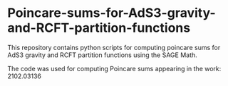 # Poincare-sums-for-AdS3-gravity-and-RCFT-partition-functions

This repository contains python scripts for computing poincare sums for AdS3 gravity and RCFT partition functions using the SAGE Math.

The code was used for computing Poincare sums appearing in the work: 2102.03136

